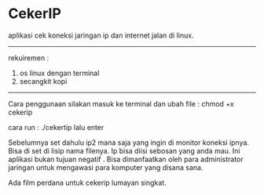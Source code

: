 # CekerIP
aplikasi cek koneksi jaringan ip dan internet jalan di linux.

-----------------------------------
rekuiremen :
1. os linux dengan terminal
2. secangkit kopi
-----------------------------------

Cara penggunaan silakan masuk ke terminal dan ubah file :
chmod +x cekerip

cara run : ./cekertip lalu enter

Sebelumnya set dahulu ip2 mana saja yang ingin di monitor koneksi ipnya. Bisa di set di lisip nama filenya.
Ip bisa diisi sebosan yang anda mau. Ini aplikasi bukan tujuan negatif . Bisa dimanfaatkan oleh para administrator 
jaringan untuk mengawasi para komputer yang disana  sana.

Ada film perdana untuk cekerip lumayan singkat.
